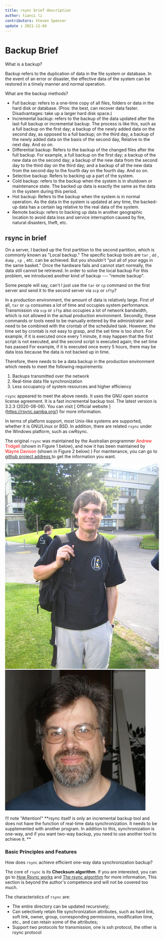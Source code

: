 ```yaml
---
title: rsync brief description
author: tianci li
contributors: Steven Spencer
update : 2021-11-04
---
```


#  Backup Brief

What is a backup?

Backup refers to the duplication of data in the file system or database. In the event of an error or disaster, the effective data of the system can be restored in a timely manner and normal operation.

What are the backup methods?

* Full backup: refers to a one-time copy of all files, folders or data in the hard disk or database. (Pros: the best, can recover data faster. Disadvantages: take up a larger hard disk space.)
* Incremental backup: refers to the backup of the data updated after the last full backup or incremental backup. The process is like this, such as a full backup on the first day; a backup of the newly added data on the second day, as opposed to a full backup; on the third day, a backup of the newly added data on the basis of the second day, Relative to the next day. And so on.
* Differential backup: Refers to the backup of the changed files after the full backup. For example, a full backup on the first day; a backup of the new data on the second day; a backup of the new data from the second day to the third day on the third day; and a backup of all the new data from the second day to the fourth day on the fourth day. And so on.
* Selective backup: Refers to backing up a part of the system.
* Cold backup: refers to the backup when the system is in shutdown or maintenance state. The backed up data is exactly the same as the data in the system during this period.
* Hot backup: Refers to the backup when the system is in normal operation. As the data in the system is updated at any time, the backed-up data has a certain lag relative to the real data of the system.
* Remote backup: refers to backing up data in another geographic location to avoid data loss and service interruption caused by fire, natural disasters, theft, etc.

##  rsync in brief

On a server, I backed up the first partition to the second partition, which is commonly known as "Local backup." The specific backup tools are `tar` , `dd` , `dump` , `cp `, etc. can be achieved. But you shouldn't "put all of your eggs in the same basket." Once the hardware fails and cannot start normally, the data still cannot be retrieved. In order to solve the local backup For this problem, we introduced another kind of backup --- "remote backup".

Some people will say, can't I just use the `tar` or `cp` command on the first server and send it to the second server via `scp` or `sftp`?

In a production environment, the amount of data is relatively large. First of all, `tar` or `cp` consumes a lot of time and occupies system performance. Transmission via `scp` or `sftp` also occupies a lot of network bandwidth, which is not allowed in the actual production environment. Secondly, these commands or tools need to be manually entered by the administrator and need to be combined with the crontab of the scheduled task. However, the time set by crontab is not easy to grasp, and the set time is too short. For example, if it is executed once every 1 minute, it may happen that the first script is not executed, and the second script is executed again; the set time has passed For example, if it is executed once every 5 hours, there may be data loss because the data is not backed up in time.

Therefore, there needs to be a data backup in the production environment which needs to meet the following requirements:

1. Backups transmitted over the network
2. Real-time data file synchronization
3. Less occupancy of system resources and higher efficiency

`rsync` appeared to meet the above needs. It uses the GNU open source license agreement. It is a fast incremental backup tool. The latest version is 3.2.3 (2020-08-06). You can visit [ Official website ] (https://rsync.samba.org/) for more information.

In terms of platform support, most Unix-like systems are supported, whether it is GNU/Linux or BSD. In addition, there are related `rsync` under the Windows platform, such as cwRsync.

The original `rsync` was maintained by the Australian programmer <font color=red>Andrew Tridgell</font> (shown in Figure 1 below), and now it has been maintained by <font color=red>Wayne Davison</font> (shown in Figure 2 below) ) For maintenance, you can go to [ github project address ](https://github.com/WayneD/rsync) to get the information you want.

![ Andrew Tridgell ](images/Andrew_Tridgell.jpg)
![ Wayne Davison ](images/Wayne_Davison.jpg)

!!! note "Attention!"
    **rsync itself is only an incremental backup tool and does not have the function of real-time data synchronization. It needs to be supplemented with another program. In addition to this, synchronization is one-way, and if you want two-way backup, you need to use another tool to achieve it. **

###  Basic Principles and Features

How does `rsync` achieve efficient one-way data synchronization backup?

The core of `rsync` is its **Checksum algorithm**. If you are interested, you can go to [How Rsync works](https://rsync.samba.org/how-rsync-works.html) and [The rsync algorithm](https://rsync.samba.org/tech_report/) for more information, This section is beyond the author's competence and will not be covered too much.

The characteristics of `rsync` are:

* The entire directory can be updated recursively;
* Can selectively retain file synchronization attributes, such as hard link, soft link, owner, group, corresponding permissions, modification time, etc., and can retain some of the attributes;
* Support two protocols for transmission, one is ssh protocol, the other is rsync protocol
